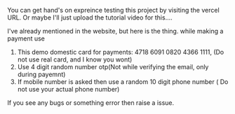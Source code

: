 You can get hand's on expreince testing this project by visiting the vercel URL. Or maybe I'll just upload the tutorial video for this....

I've already mentioned in the website, but here is the thing.
while making a payment use
1) This demo domestic card for payments: 4718 6091 0820 4366 1111, (Do not use real card, and I know you wont)
2) Use 4 digit random number otp(Not while verifying the email, only during payemnt)
3) If mobile number is asked then use a random 10 digit phone number ( Do not use your actual phone number)

If you see any bugs or something error then raise a issue.
